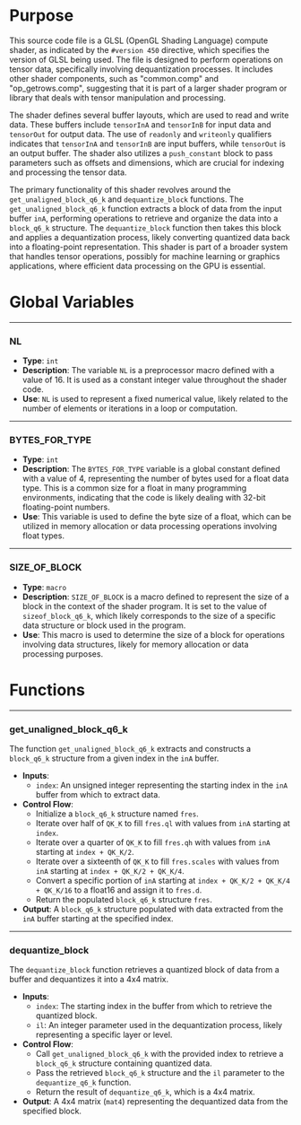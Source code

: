 # Purpose
This source code file is a GLSL (OpenGL Shading Language) compute shader, as indicated by the `#version 450` directive, which specifies the version of GLSL being used. The file is designed to perform operations on tensor data, specifically involving dequantization processes. It includes other shader components, such as "common.comp" and "op_getrows.comp", suggesting that it is part of a larger shader program or library that deals with tensor manipulation and processing.

The shader defines several buffer layouts, which are used to read and write data. These buffers include `tensorInA` and `tensorInB` for input data and `tensorOut` for output data. The use of `readonly` and `writeonly` qualifiers indicates that `tensorInA` and `tensorInB` are input buffers, while `tensorOut` is an output buffer. The shader also utilizes a `push_constant` block to pass parameters such as offsets and dimensions, which are crucial for indexing and processing the tensor data.

The primary functionality of this shader revolves around the `get_unaligned_block_q6_k` and `dequantize_block` functions. The `get_unaligned_block_q6_k` function extracts a block of data from the input buffer `inA`, performing operations to retrieve and organize the data into a `block_q6_k` structure. The `dequantize_block` function then takes this block and applies a dequantization process, likely converting quantized data back into a floating-point representation. This shader is part of a broader system that handles tensor operations, possibly for machine learning or graphics applications, where efficient data processing on the GPU is essential.
# Global Variables

---
### NL
- **Type**: `int`
- **Description**: The variable `NL` is a preprocessor macro defined with a value of 16. It is used as a constant integer value throughout the shader code.
- **Use**: `NL` is used to represent a fixed numerical value, likely related to the number of elements or iterations in a loop or computation.


---
### BYTES\_FOR\_TYPE
- **Type**: `int`
- **Description**: The `BYTES_FOR_TYPE` variable is a global constant defined with a value of 4, representing the number of bytes used for a float data type. This is a common size for a float in many programming environments, indicating that the code is likely dealing with 32-bit floating-point numbers.
- **Use**: This variable is used to define the byte size of a float, which can be utilized in memory allocation or data processing operations involving float types.


---
### SIZE\_OF\_BLOCK
- **Type**: `macro`
- **Description**: `SIZE_OF_BLOCK` is a macro defined to represent the size of a block in the context of the shader program. It is set to the value of `sizeof_block_q6_k`, which likely corresponds to the size of a specific data structure or block used in the program.
- **Use**: This macro is used to determine the size of a block for operations involving data structures, likely for memory allocation or data processing purposes.


# Functions

---
### get\_unaligned\_block\_q6\_k
The function `get_unaligned_block_q6_k` extracts and constructs a `block_q6_k` structure from a given index in the `inA` buffer.
- **Inputs**:
    - `index`: An unsigned integer representing the starting index in the `inA` buffer from which to extract data.
- **Control Flow**:
    - Initialize a `block_q6_k` structure named `fres`.
    - Iterate over half of `QK_K` to fill `fres.ql` with values from `inA` starting at `index`.
    - Iterate over a quarter of `QK_K` to fill `fres.qh` with values from `inA` starting at `index + QK_K/2`.
    - Iterate over a sixteenth of `QK_K` to fill `fres.scales` with values from `inA` starting at `index + QK_K/2 + QK_K/4`.
    - Convert a specific portion of `inA` starting at `index + QK_K/2 + QK_K/4 + QK_K/16` to a float16 and assign it to `fres.d`.
    - Return the populated `block_q6_k` structure `fres`.
- **Output**: A `block_q6_k` structure populated with data extracted from the `inA` buffer starting at the specified index.


---
### dequantize\_block
The `dequantize_block` function retrieves a quantized block of data from a buffer and dequantizes it into a 4x4 matrix.
- **Inputs**:
    - `index`: The starting index in the buffer from which to retrieve the quantized block.
    - `il`: An integer parameter used in the dequantization process, likely representing a specific layer or level.
- **Control Flow**:
    - Call `get_unaligned_block_q6_k` with the provided index to retrieve a `block_q6_k` structure containing quantized data.
    - Pass the retrieved `block_q6_k` structure and the `il` parameter to the `dequantize_q6_k` function.
    - Return the result of `dequantize_q6_k`, which is a 4x4 matrix.
- **Output**: A 4x4 matrix (`mat4`) representing the dequantized data from the specified block.


